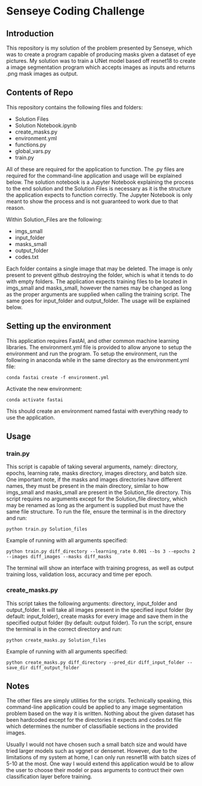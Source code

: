 # Senseye Coding Challenge

## Introduction
This repository is my solution of the problem presented by Senseye, which was to create a program capable of producing masks given a dataset of eye pictures. My solution was to train a UNet model based off resnet18 to create a image segmentation program which accepts images as inputs and returns .png mask images as output. 

## Contents of Repo
This repository contains the following files and folders:
* Solution Files
* Solution Notebook.ipynb
* create_masks.py
* environment.yml
* functions.py
* global_vars.py
* train.py

All of these are required for the application to function. The .py files are required for the command-line application and usage will be explained below. The solution notebook is a Jupyter Notebook explaining the process to the end solution and the Solution Files is necessary as it is the structure the application expects to function correctly. The Jupyter Notebook is only meant to show the process and is not guaranteed to work due to that reason.

Within Solution_Files are the following: 
* imgs_small
* input_folder
* masks_small
* output_folder
* codes.txt

Each folder contains a single image that may be deleted. The image is only present to prevent github destroying the folder, which is what it tends to do with empty folders. The application expects training files to be located in imgs_small and masks_small, however the names may be changed as long as the proper arguments are supplied when calling the training script. The same goes for input_folder and output_folder. The usage will be explained below.

## Setting up the environment
This application requires FastAI, and other common machine learning libraries. The environment.yml file is provided to allow anyone to setup the environment and run the program. To setup the environment, run the following in anaconda while in the same directory as the environment.yml file:

```
conda fastai create -f environment.yml
```

Activate the new environment:

```
conda activate fastai
```
This should create an environment named fastai with everything ready to use the application.

## Usage
### train.py
This script is capable of taking several arguments, namely: directory, epochs, learning rate, masks directory, images directory, and batch size. One important note, if the masks and images directories have different names, they must be present in the main directory, similar to how imgs_small and masks_small are present in the Solution_file directory. 
This script requires no arguments except for the Solution_file directory, which may be renamed as long as the argument is supplied but must have the same file structure. To run the file, ensure the terminal is in the directory and run:
```
python train.py Solution_files
```
Example of running with all arguments specified:
```
python train.py diff_directory --learning_rate 0.001 --bs 3 --epochs 2 --images diff_images --masks diff_masks
```
The terminal will show an interface with training progress, as well as output training loss, validation loss, accuracy and time per epoch.

### create_masks.py
This script takes the following arguments: directory, input_folder and output_folder. It will take all images present in the specified input folder (by default: input_folder), create masks for every image and save them in the specified output folder (by default: output folder). To run the script, ensure the terminal is in the correct directory and run:
```
python create_masks.py Solution_files
```
Example of running with all arguments specified:
```
python create_masks.py diff_directory --pred_dir diff_input_folder --save_dir diff_output_folder
```

## Notes
The other files are simply utilities for the scripts. Technically speaking, this command-line application could be applied to any image segmentation problem based on the way it is written. Nothing about the given dataset has been hardcoded except for the directories it expects and codes.txt file which determines the number of classifiable sections in the provided images.

Usually I would not have chosen such a small batch size and would have tried larger models such as vggnet or densenet. However, due to the limitations of my system at home, I can only run resnet18 with batch sizes of 5-10 at the most. One way I would extend this application would be to allow the user to choose their model or pass arguments to contruct their own classification layer before training.

